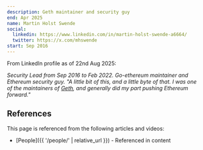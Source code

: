 ```yaml
---
description: Geth maintainer and security guy
end: Apr 2025
name: Martin Holst Swende
social:
  linkedin: https://www.linkedin.com/in/martin-holst-swende-a6664/
  twitter: https://x.com/mhswende
start: Sep 2016
---
```

From LinkedIn profile as of 22nd Aug 2025:

*Security Lead from Sep 2016 to Feb 2022.  Go-ethereum maintainer and Ethereum security guy.  "A little bit of this, and a little byte of that. I was one of the maintainers of [Geth](https://github.com/ethereum/go-ethereum/), and generally did my part pushing Ethereum forward."*


## References

This page is referenced from the following articles and videos:

- [People]({{ '/people/' | relative_url }}) - Referenced in content